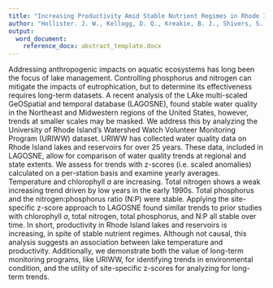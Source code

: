 ```yaml
---
title: "Increasing Productivity Amid Stable Nutrient Regimes in Rhode Island Lakes and Reservoirs"
author: "Hollister. J. W., Kellogg, D. Q., Kreakie, B. J., Shivers, S., Herron, E., Green, L., Milstead, W. Bryan., Gold, A."
output:
  word_document:
    reference_docx: abstract_template.docx
---
```

  
Addressing anthropogenic impacts on aquatic ecosystems has long been the focus of lake management. Controlling phosphorus and nitrogen can mitigate the impacts of eutrophication, but to determine its effectiveness requires long-term datasets.  A recent analysis of the LAke multi-scaled GeOSpatial and temporal database (LAGOSNE), found stable water quality in the Northeast and Midwestern regions of the United States, however, trends at smaller scales may be masked.  We address this by analyzing the University of Rhode Island’s Watershed Watch Volunteer Monitoring Program (URIWW) dataset.  URIWW has collected water quality data on Rhode Island lakes and reservoirs for over 25 years. These data, included in LAGOSNE, allow for comparison of water quality trends at regional and state extents. We assess for trends with z-scores (i.e. scaled anomalies) calculated on a per-station basis and examine yearly averages.  Temperature and chlorophyll *a* are increasing.  Total nitrogen shows a weak increasing trend driven by low years in the early 1990s.  Total phosphorus and the nitrogen:phosphorus ratio (N:P) were stable.  Applying the site-specific z-score approach to LAGOSNE found similar trends to prior studies with chlorophyll *a*, total nitrogen, total phosphorus, and N:P all stable over time.  In short, productivity in Rhode Island lakes and reservoirs is increasing, in spite of stable nutrient regimes. Although not causal, this analysis suggests an association between lake temperature and productivity.  Additionally, we demonstrate both the value of long-term monitoring programs, like URIWW, for identifying trends in environmental condition, and the utility of site-specific z-scores for analyzing for long-term trends. 

